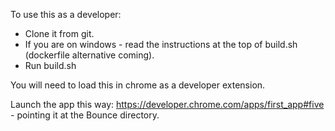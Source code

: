 To use this as a developer:
* Clone it from git.
* If you are on windows - read the instructions at the top of build.sh (dockerfile alternative coming).
* Run build.sh

You will need to load this in chrome as a developer extension. 

Launch the app this way: 
https://developer.chrome.com/apps/first_app#five - pointing it at the Bounce directory.
